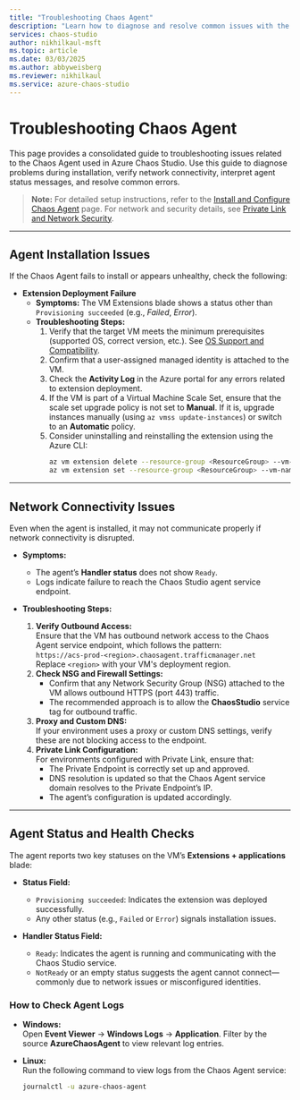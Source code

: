 ```yaml
---
title: "Troubleshooting Chaos Agent"
description: "Learn how to diagnose and resolve common issues with the Chaos Agent, including installation, network connectivity, and agent health issues."
services: chaos-studio
author: nikhilkaul-msft
ms.topic: article
ms.date: 03/03/2025
ms.author: abbyweisberg
ms.reviewer: nikhilkaul
ms.service: azure-chaos-studio
---
```


# Troubleshooting Chaos Agent

This page provides a consolidated guide to troubleshooting issues related to the Chaos Agent used in Azure Chaos Studio. Use this guide to diagnose problems during installation, verify network connectivity, interpret agent status messages, and resolve common errors.

> **Note:** For detailed setup instructions, refer to the [Install and Configure Chaos Agent](./install-and-configure-chaos-agent.md) page. For network and security details, see [Private Link and Network Security](./private-link-and-network-security.md).

---

## Agent Installation Issues

If the Chaos Agent fails to install or appears unhealthy, check the following:

- **Extension Deployment Failure**  
  - **Symptoms:** The VM Extensions blade shows a status other than `Provisioning succeeded` (e.g., *Failed*, *Error*).  
  - **Troubleshooting Steps:**
    1. Verify that the target VM meets the minimum prerequisites (supported OS, correct version, etc.). See [OS Support and Compatibility](./os-support-and-compatibility.md).
    2. Confirm that a user-assigned managed identity is attached to the VM.  
    3. Check the **Activity Log** in the Azure portal for any errors related to extension deployment.
    4. If the VM is part of a Virtual Machine Scale Set, ensure that the scale set upgrade policy is not set to **Manual**. If it is, upgrade instances manually (using `az vmss update-instances`) or switch to an **Automatic** policy.
    5. Consider uninstalling and reinstalling the extension using the Azure CLI:
       ```bash
       az vm extension delete --resource-group <ResourceGroup> --vm-name <VMName> --name ChaosAgent
       az vm extension set --resource-group <ResourceGroup> --vm-name <VMName> --name ChaosAgent --publisher Microsoft.Azure.Chaos --version <version>
       ```
       
---

## Network Connectivity Issues

Even when the agent is installed, it may not communicate properly if network connectivity is disrupted.

- **Symptoms:**  
  - The agent’s **Handler status** does not show `Ready`.
  - Logs indicate failure to reach the Chaos Studio agent service endpoint.

- **Troubleshooting Steps:**
  1. **Verify Outbound Access:**  
     Ensure that the VM has outbound network access to the Chaos Agent service endpoint, which follows the pattern:  
     `https://acs-prod-<region>.chaosagent.trafficmanager.net`  
     Replace `<region>` with your VM's deployment region.
  2. **Check NSG and Firewall Settings:**  
     - Confirm that any Network Security Group (NSG) attached to the VM allows outbound HTTPS (port 443) traffic.  
     - The recommended approach is to allow the **ChaosStudio** service tag for outbound traffic.
  3. **Proxy and Custom DNS:**  
     If your environment uses a proxy or custom DNS settings, verify these are not blocking access to the endpoint.
  4. **Private Link Configuration:**  
     For environments configured with Private Link, ensure that:
     - The Private Endpoint is correctly set up and approved.
     - DNS resolution is updated so that the Chaos Agent service domain resolves to the Private Endpoint’s IP.
     - The agent’s configuration is updated accordingly.
  
---

## Agent Status and Health Checks

The agent reports two key statuses on the VM’s **Extensions + applications** blade:

- **Status Field:**  
  - `Provisioning succeeded`: Indicates the extension was deployed successfully.
  - Any other status (e.g., `Failed` or `Error`) signals installation issues.
  
- **Handler Status Field:**  
  - `Ready`: Indicates the agent is running and communicating with the Chaos Studio service.
  - `NotReady` or an empty status suggests the agent cannot connect—commonly due to network issues or misconfigured identities.

### How to Check Agent Logs

- **Windows:**  
  Open **Event Viewer** → **Windows Logs** → **Application**. Filter by the source **AzureChaosAgent** to view relevant log entries.
  
- **Linux:**  
  Run the following command to view logs from the Chaos Agent service:
  ```bash
  journalctl -u azure-chaos-agent
